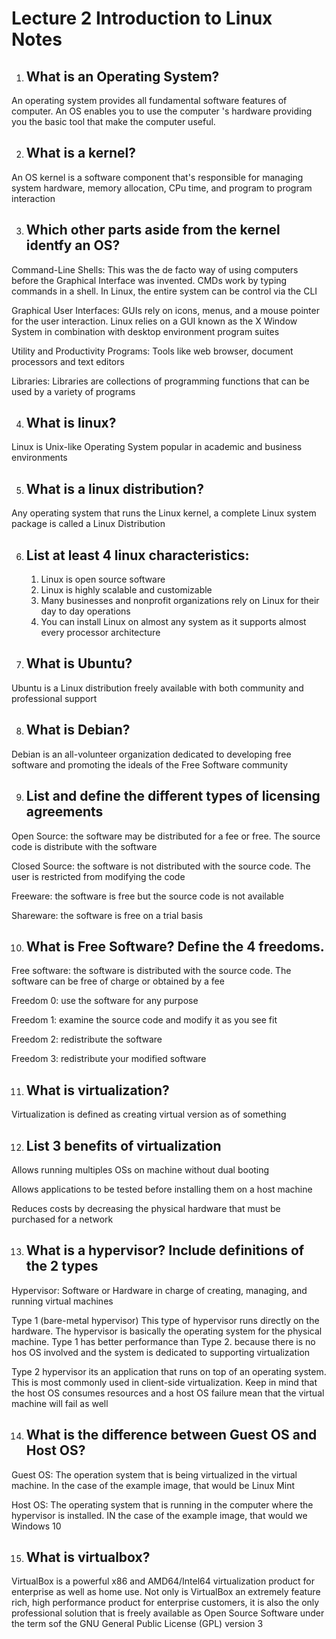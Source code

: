 # Lecture 2 Introduction to Linux Notes

1. ## What is an Operating System?
An operating system provides all fundamental software features of computer. An OS enables you to use the computer 's hardware providing you the basic tool that make the computer useful.
   
2. ## What is a kernel?
An OS kernel is a software component that's responsible for managing system hardware, memory allocation, CPu time, and program to program interaction

3. ## Which other parts aside from the kernel identfy an OS?
Command-Line Shells: This was the de facto way of using computers before the Graphical Interface was invented. CMDs work by typing commands in a shell. In Linux, the entire system can be control via the CLI

Graphical User Interfaces: GUIs rely on icons, menus, and a mouse pointer for the user interaction. Linux relies on a GUI known as the X Window System in combination with desktop environment program suites

Utility and Productivity Programs: Tools like web browser, document processors and text editors

Libraries: Libraries are collections of programming functions that can be used by  a variety of programs

4. ## What is linux?
Linux is Unix-like Operating System popular in academic and business environments

5. ## What is a linux distribution?
Any operating system that runs the Linux kernel, a complete Linux system package is called a Linux Distribution

6. ## List at least 4 linux characteristics:
   1. Linux is open source software
   2. Linux is highly scalable and customizable
   3. Many businesses and nonprofit organizations rely on Linux for their day to day operations
   4. You can install Linux on almost any system as it supports almost every processor architecture

7. ## What is Ubuntu?
Ubuntu is a Linux distribution freely available with both community and professional support
   
8.  ## What is Debian?
Debian is an all-volunteer organization dedicated to developing free software and promoting the ideals of the Free Software community

9.  ## List and define the different types of licensing agreements
 Open Source: the software may be distributed for a fee or free. The source code is distribute with the software

Closed Source: the software is not distributed with the source code. The user is restricted from modifying the code

Freeware: the software is free but the source code is not available

Shareware: the software is free on a trial basis

10.  ## What is Free Software? Define the 4 freedoms.
Free software: the software is distributed with the source code. The software can be free of charge or obtained by a fee

Freedom 0: use the software for any purpose

Freedom 1: examine the source code and modify it as you see fit

Freedom 2: redistribute the software

Freedom 3: redistribute your modified software

11.  ## What is virtualization?
Virtualization is defined as creating virtual version as of something

12.  ## List 3 benefits of virtualization
Allows running multiples OSs on machine without dual booting

Allows applications to be tested before installing them on a host machine

Reduces costs by decreasing the physical hardware that must be purchased for a network

13. ## What is a hypervisor? Include definitions of the 2 types

Hypervisor: Software or Hardware in charge of creating, managing, and running virtual machines  

Type 1 (bare-metal hypervisor) This type of hypervisor runs directly on the hardware. The hypervisor is basically the operating system for the physical machine. Type 1 has better performance than Type 2. because there is no hos  OS involved and the system is dedicated to supporting virtualization

Type 2 hypervisor its an application that runs on top of an operating system. This is most commonly used in client-side virtualization. Keep in mind that the host OS consumes resources and a host OS failure mean that the virtual machine will fail as well

14. ## What is the difference between Guest OS and Host OS?
Guest OS: The operation system that is being virtualized in the virtual machine. In the case of the example image, that would be Linux Mint

Host OS: The operating system that is running in the computer where the hypervisor is installed. IN the case of the example image, that would we Windows 10

15.  ## What is virtualbox?
VirtualBox is a powerful x86 and AMD64/Intel64 virtualization product for enterprise as well as home use. Not only is VirtualBox an extremely feature rich, high performance product for enterprise customers, it is also the only professional solution that is freely available as Open Source Software under the term sof the GNU General Public License (GPL) version 3